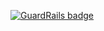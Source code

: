 
[![GuardRails badge](https://badges.production.guardrails.io/shtakai/cd_mean_angular_controllingusers.svg)](https://www.guardrails.io)

